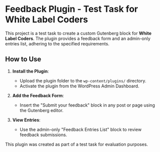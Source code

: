 # Feedback Plugin - Test Task for White Label Coders

This project is a test task to create a custom Gutenberg block for **White Label Coders**. The plugin provides a feedback form and an admin-only entries list, adhering to the specified requirements.

## How to Use
1. **Install the Plugin**:
   - Upload the plugin folder to the `wp-content/plugins/` directory.
   - Activate the plugin from the WordPress Admin Dashboard.

2. **Add the Feedback Form**:
   - Insert the "Submit your feedback" block in any post or page using the Gutenberg editor.

3. **View Entries**:
   - Use the admin-only "Feedback Entries List" block to review feedback submissions.

This plugin was created as part of a test task for evaluation purposes.
